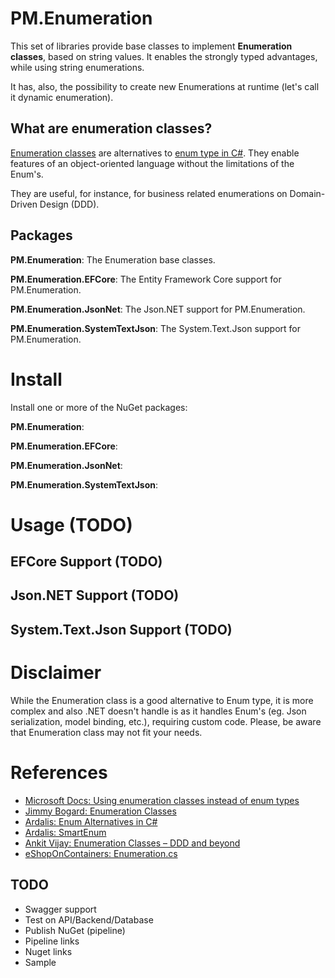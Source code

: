 # PM.Enumeration

This set of libraries provide base classes to implement __Enumeration classes__, based on string values.
It enables the strongly typed advantages, while using string enumerations.

It has, also, the possibility to create new Enumerations at runtime (let's call it dynamic enumeration).

## What are enumeration classes?

[Enumeration classes](https://docs.microsoft.com/en-us/dotnet/architecture/microservices/microservice-ddd-cqrs-patterns/enumeration-classes-over-enum-types) are alternatives to [enum type in C#](https://docs.microsoft.com/en-us/dotnet/csharp/language-reference/builtin-types/enum).
They enable features of an object-oriented language without the limitations of the Enum's.

They are useful, for instance, for business related enumerations on Domain-Driven Design (DDD).

## Packages

__PM.Enumeration__: The Enumeration base classes.

__PM.Enumeration.EFCore__: The Entity Framework Core support for PM.Enumeration.

__PM.Enumeration.JsonNet__: The Json.NET support for PM.Enumeration.

__PM.Enumeration.SystemTextJson__: The System.Text.Json support for PM.Enumeration.

# Install

Install one or more of the NuGet packages:

__PM.Enumeration__:

__PM.Enumeration.EFCore__:

__PM.Enumeration.JsonNet__:

__PM.Enumeration.SystemTextJson__:

# Usage (TODO)

## EFCore Support (TODO)

## Json.NET Support (TODO)

## System.Text.Json Support (TODO)

# Disclaimer
While the Enumeration class is a good alternative to Enum type, it is more complex and also .NET doesn't handle is as it handles Enum's (eg. Json serialization, model binding, etc.), requiring custom code.
Please, be aware that Enumeration class may not fit your needs.

# References

- [Microsoft Docs: Using enumeration classes instead of enum types](https://docs.microsoft.com/en-us/dotnet/architecture/microservices/microservice-ddd-cqrs-patterns/enumeration-classes-over-enum-types)
- [Jimmy Bogard: Enumeration Classes](https://lostechies.com/jimmybogard/2008/08/12/enumeration-classes/)
- [Ardalis: Enum Alternatives in C#](https://ardalis.com/enum-alternatives-in-c)
- [Ardalis: SmartEnum](https://github.com/ardalis/SmartEnum)
- [Ankit Vijay: Enumeration Classes – DDD and beyond](https://ankitvijay.net/2020/06/12/series-enumeration-classes-ddd-and-beyond/)
- [eShopOnContainers: Enumeration.cs](https://github.com/dotnet-architecture/eShopOnContainers/blob/dev/src/Services/Ordering/Ordering.Domain/SeedWork/Enumeration.cs)

## TODO
- Swagger support
- Test on API/Backend/Database
- Publish NuGet (pipeline)
- Pipeline links
- Nuget links
- Sample
